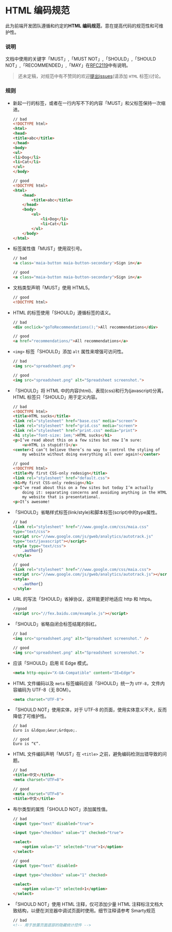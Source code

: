 HTML 编码规范
=============
此为前端开发团队遵循和约定的**HTML 编码规范**，意在提高代码的规范性和可维护性。

### 说明

文档中使用的关键字「MUST」,「MUST NOT」,「SHOULD」,「SHOULD NOT」,「RECOMMENDED」,「MAY」在[RFC2119](http://oss.org.cn/man/develop/rfc/RFC2119.txt)中有说明。

> 还未定稿，对规范中有不赞同的欢迎[提出issues](https://github.com/yutouxiuxiu/code-style/issues/new)(请添加 `HTML` 标签)讨论。

### 规则

* 新起一行的标签，或者在一行内写不下的内容「MUST」和父标签保持一次缩进。

    ```html
    // bad
    <!DOCTYPE html>
    <html>
    <head>
    <title>abc</title>
    </head>
    <body>
    <ul>
    <li>Dog</li>
    <li>Cat</li>
    </ul>
    </body>

    // good
    <!DOCTYPE html>
    <html>
        <head>
            <title>abc</title>
        </head>
        <body>
            <ul>
                <li>Dog</li>
                <li>Cat</li>
            </ul>
        </body>
    </html>
    ```
* 标签属性值「MUST」使用双引号。

    ```html
    // bad
    <a class='maia-button maia-button-secondary'>Sign in</a>

    // good
    <a class="maia-button maia-button-secondary">Sign in</a>
    ```

* 文档类型声明「MUST」使用 HTML5。

    ```html
    // good
    <!DOCTYPE html>
    ```

* HTML 的标签使用「SHOULD」遵循标签的语义。

    ```html
    // bad
    <div onclick="goToRecommendations();">All recommendations</div>

    // good
    <a href="recommendations/">All recommendations</a>
    ```

* `<img>` 标签「SHOULD」添加 `alt` 属性来增强可访问性。

    ```html
    // bad
    <img src="spreadsheet.png">

    // good
    <img src="spreadsheet.png" alt="Spreadsheet screenshot.">
    ```

* 「SHOULD」将 HTML 中的内容(html)、表现(css)和行为(javascript)分离，HTML 标签只「SHOULD」用于定义内容。

    ```html
    // bad
    <!DOCTYPE html>
    <title>HTML sucks</title>
    <link rel="stylesheet" href="base.css" media="screen">
    <link rel="stylesheet" href="grid.css" media="screen">
    <link rel="stylesheet" href="print.css" media="print">
    <h1 style="font-size: 1em;">HTML sucks</h1>
    <p>I’ve read about this on a few sites but now I’m sure:
        <u>HTML is stupid!!1</u>
    <center>I can’t believe there’s no way to control the styling of
        my website without doing everything all over again!</center>

    // good
    <!DOCTYPE html>
    <title>My first CSS-only redesign</title>
    <link rel="stylesheet" href="default.css">
    <h1>My first CSS-only redesign</h1>
    <p>I’ve read about this on a few sites but today I’m actually
        doing it: separating concerns and avoiding anything in the HTML of
        my website that is presentational.
    <p>It’s awesome!
    ```

* 「SHOULD」省略样式标签(link/style)和脚本标签(script)中的type属性。

    ```html
    // bad
    <link rel="stylesheet" href="//www.google.com/css/maia.css"
    type="text/css">
    <script src="//www.google.com/js/gweb/analytics/autotrack.js"
    type="text/javascript"></script>
    <style type="text/css">
        .author{}
    </style>
    
    // good
    <link rel="stylesheet" href="//www.google.com/css/maia.css">
    <script src="//www.google.com/js/gweb/analytics/autotrack.js"></script>
    <style>
        .author{}
    </style>
    ```

* URL 的写法「SHOULD」省掉协议，这样能更好地适应 http 和 https。

    ```html
    //good
    <script src="//fex.baidu.com/example.js"></script>
    ```

* 「SHOULD」省略自闭合标签结尾的斜杠。

    ```html
    // bad
    <img src="spreadsheet.png" alt="Spreadsheet screenshot." />

    // good
    <img src="spreadsheet.png" alt="Spreadsheet screenshot.">
    ```

* 应该「SHOULD」启用 IE Edge 模式。

    ```html
    <meta http-equiv="X-UA-Compatible" content="IE=Edge">
    ```

* HTML 文件编码以及 `meta` 标签编码应该「SHOULD」统一为 `UTF-8`，文件内容编码为 UTF-8（无 BOM）。

    ```html
    <meta charset="UTF-8">
    ```

* 「SHOULD NOT」使用实体，对于 UTF-8 的页面，使用实体意义不大，反而降低了可维护性。

    ```
    // bad
    Euro is &ldquo;&eur;&rdquo;.
    
    // good
    Euro is “€”.
    ```

* HTML 文件编码声明「MUST」在 `<title>` 之前，避免编码检测出错导致的问题。

    ```html
    // bad
    <title>中文</title>
    <meta charset="UTF=8">

    // good
    <meta charset="UTF=8">
    <title>中文</title>
    ```

* 布尔类型的属性「SHOULD NOT」添加属性值。

    ```html
    // bad
    <input type="text" disabled="true">

    <input type="checkbox" value="1" checked="true">

    <select>
        <option value="1" selected="true">1</option>
    </select>

    // good
    <input type="text" disabled>

    <input type="checkbox" value="1" checked>

    <select>
        <option value="1" selected>1</option>
    </select>
    ```
* 「SHOULD NOT」使用 HTML 注释，仅可添加少量 HTML 注释标注文档大致结构，以便在浏览器中调试页面时使用。细节注释请参考 Smarty规范
    
    ```html
    // bad
    <!-- 用于放置页面底部的隐藏统计控件 -->
    ```
